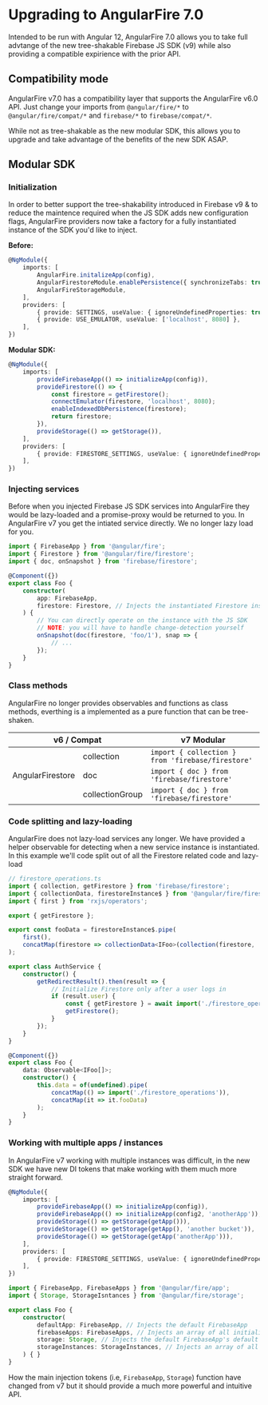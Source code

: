# Upgrading to AngularFire 7.0

Intended to be run with Angular 12, AngularFire 7.0 allows you to take full advtange of the new tree-shakable Firebase JS SDK (v9) while also providing a compatible expirience with the prior API.

## Compatibility mode

AngularFire v7.0 has a compatibility layer that supports the AngularFire v6.0 API. Just change your imports from `@angular/fire/*` to `@angular/fire/compat/*` and `firebase/*` to `firebase/compat/*`.

While not as tree-shakable as the new modular SDK, this allows you to upgrade and take advantage of the benefits of the new SDK ASAP.

## Modular SDK

### Initialization

In order to better support the tree-shakability introduced in Firebase v9 & to reduce the maintence required when the JS SDK adds new configuration flags, AngularFire providers now take a factory for a fully instantiated instance of the SDK you'd like to inject.

**Before:**
```ts
@NgModule({
    imports: [
        AngularFire.initalizeApp(config),
        AngularFirestoreModule.enablePersistence({ synchronizeTabs: true }),
        AngularFireStorageModule,
    ],
    providers: [
        { provide: SETTINGS, useValue: { ignoreUndefinedProperties: true } },
        { provide: USE_EMULATOR, useValue: ['localhost', 8080] },
    ],
})
```

**Modular SDK:**
```ts
@NgModule({
    imports: [
        provideFirebaseApp(() => initializeApp(config)),
        provideFirestore(() => {
            const firestore = getFirestore();
            connectEmulator(firestore, 'localhost', 8080);
            enableIndexedDbPersistence(firestore);
            return firestore;
        }),
        provideStorage(() => getStorage()),
    ],
    providers: [
        { provide: FIRESTORE_SETTINGS, useValue: { ignoreUndefinedProperties: true } },
    ],
})
```

### Injecting services

Before when you injected Firebase JS SDK services into AngularFire they would be lazy-loaded and a promise-proxy would be returned to you. In AngularFire v7 you get the intiated service directly. We no longer lazy load for you.

```ts
import { FirebaseApp } from '@angular/fire';
import { Firestore } from '@angular/fire/firestore';
import { doc, onSnapshot } from 'firebase/firestore';

@Component({})
export class Foo {
    constructor(
        app: FirebaseApp,
        firestore: Firestore, // Injects the instantiated Firestore instance
    ) {
        // You can directly operate on the instance with the JS SDK
        // NOTE: you will have to handle change-detection yourself
        onSnapshot(doc(firestore, 'foo/1'), snap => {
            // ...
        });
    }
}
```

### Class methods

AngularFire no longer provides observables and functions as class methods, everthing is a implemented as a pure function that can be tree-shaken.

<table>
    <thead>
        <tr>
            <th colspan="2">v6 / Compat</th>
            <th>v7 Modular</th>
        </tr>
    </thead>
    <tbody>
        <tr>
            <td rowspan="3">AngularFirestore</td>
            <td>collection</td>
            <td><code class="language-ts">import { collection } from 'firebase/firestore'</code></td>
        </tr>
        <tr>
            <td>doc</td>
            <td><code>import { doc } from 'firebase/firestore'</code></td>
        </tr>
        <tr>
            <td>collectionGroup</td>
            <td><code>import { doc } from 'firebase/firestore'</code></td>
        </tr>
    </tbody>
</table>

### Code splitting and lazy-loading

AngularFire does not lazy-load services any longer. We have provided a helper observable for detecting when a new service instance is instantiated. In this example we'll code split out of all the Firestore related code and lazy-load

```ts
// firestore_operations.ts
import { collection, getFirestore } from 'firebase/firestore';
import { collectionData, firestoreInstance$ } from '@angular/fire/firestore';
import { first } from 'rxjs/operators';

export { getFirestore };

export const fooData = firestoreInstance$.pipe(
    first(),
    concatMap(firestore => collectionData<IFoo>(collection(firestore, 'foo'))),
);
```

```ts
export class AuthService {
    constructor() {
        getRedirectResult().then(result => {
            // Initialize Firestore only after a user logs in
            if (result.user) {
                const { getFirestore } = await import('./firestore_operations');
                getFirestore();
            }
        });
    }
}
```

```ts
@Component({})
export class Foo {
    data: Observable<IFoo[]>;
    constructor() {
        this.data = of(undefined).pipe(
            concatMap(() => import('./firestore_operations')),
            concatMap(it => it.fooData)
        );
    }
}
```

### Working with multiple apps / instances

In AngularFire v7 working with multiple instances was difficult, in the new SDK we have new DI tokens that make working with them much more straight forward.

```ts
@NgModule({
    imports: [
        provideFirebaseApp(() => initializeApp(config)),
        provideFirebaseApp(() => initializeApp(config2, 'anotherApp')),
        provideStorage(() => getStorage(getApp())),
        provideStorage(() => getStorage(getApp(), 'another bucket')),
        provideStorage(() => getStorage(getApp('anotherApp'))),
    ],
    providers: [
        { provide: FIRESTORE_SETTINGS, useValue: { ignoreUndefinedProperties: true } },
    ],
})
```

```ts
import { FirebaseApp, FirebaseApps } from '@angular/fire/app';
import { Storage, StorageIsntances } from '@angular/fire/storage';

export class Foo {
    constructor(
        defaultApp: FirebaseApp, // Injects the default FirebaseApp
        firebaseApps: FirebaseApps, // Injects an array of all initialized Firebase Apps
        storage: Storage, // Injects the default FirebaseApp's default storage instance
        storageInstances: StorageInstances, // Injects an array of all the intialized storage instances
    ) { }
}
```
How the main injection tokens (i.e, `FirebaseApp`, `Storage`) function have changed from v7 but it should provide a much more powerful and intuitive API.